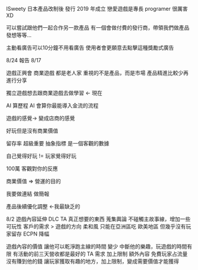 ISweety 
日本產品改制後 發行 2019 年成立
戀愛遊戲是專長
programer 很厲害XD

可以嘗試跟他們一起合作另一款產品
有一個會做付費的發行商，帶領我們做產品發想等等...

主動看廣告可以10分鐘不用看廣告 
使用者會更願意去點擊這種獎勵式廣告

8/24 報告 
8/17 

遊戲正興會
商業遊戲 都是老人家 重視的不是產品，而是市場
產品精進比較少再進行分享

獨立遊戲想去跟商業遊戲去做學習  <- 現在 

AI 算歷程 AI 會算你最能導入金流的流程

遊戲的感覺-> 變成店商的感覺

好玩但是沒有商業價值 

留存率 超級重要 抽象指標
是一個客觀的數據

自己覺得好玩 != 玩家覺得好玩

100萬 客觀對你的反應

商業價值 => 營運的目的

我要做連結 做簡報 

產品後續優化調整 <-我最缺乏的

8/2
遊戲內容延伸  DLC
TA 真正想要的東西
蒐集輿論
不碰觸主故事線，增加一些可玩性
客戶的需求 > 遊戲的方向 
柔和風 只能在亞洲區吃 歐美地區 但幾乎沒有玩家留存
ECPN 降幅

遊戲內容的價值
讓他可以乾淨跑主線的時間 變少 
中斷他的樂趣，玩遊戲的時間有限
有活動的前三天營收都是最好的
TA 需求 加上限制 
額外內容 
免費玩家占流量 沒有賺到他的錢
讓玩家獲取有趣的地方，加上限制，變成需要價值才能獲得



















